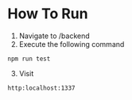 # How To Run
1. Navigate to /backend
2. Execute the following command
```
npm run test
```
3. Visit 
```
http:localhost:1337
```
